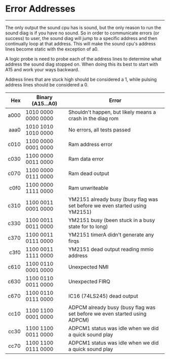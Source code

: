 # Error Addresses
---
The only output the sound cpu has is sound, but the only reason to run the sound
diag is if you have no sound.  So in order to communicate errors (or success) to
user, the sound diag will jump to a specific address and then continually loop
at that address.  This will make the sound cpu's address lines become static
with the exception of a0.

A logic probe is need to probe each of the address lines to determine what
address the sound diag stopped on.  When doing this its best to start with A15
and work your ways backward.

Address lines that are stuck high should be considered a 1, while pulsing
address lines should be considered a 0.

|  Hex |   Binary (A15...A0) | Error |
|-----:|---------------------|-------|
| a000 | 1010 0000 0000 0000 | Shouldn't happen, but likely means a crash in the diag rom |
| aaa0 | 1010 1010 1010 0000 | No errors, all tests passed |
| c010 | 1100 0000 0001 0000 | Ram address error |
| c030 | 1100 0000 0011 0000 | Ram data error |
| c070 | 1100 0000 0111 0000 | Ram dead output |
| c0f0 | 1100 0000 1111 0000 | Ram unwriteable |
| c310 | 1100 0011 0001 0000 | YM2151 already busy (busy flag was set before we even started using YM2151) |
| c330 | 1100 0011 0011 0000 | YM2151 busy (been stuck in a busy state for to long) |
| c370 | 1100 0011 0111 0000 | YM2151 timerA didn't generate any firqs |
| c3f0 | 1100 0011 1111 0000 | YM2151 dead output reading mmio address |
| c610 | 1100 0110 0001 0000 | Unexpected NMI |
| c630 | 1100 0110 0011 0000 | Unexpected FIRQ |
| c670 | 1100 0110 0111 0000 | IC16 (74LS245) dead output |
| cc10 | 1100 1100 0001 0000 | ADPCM already busy (busy flag was set before we even started using ADPCM) |
| cc30 | 1100 1100 0011 0000 | ADPCM1 status was idle when we did a quick sound play |
| cc70 | 1100 1100 0111 0000 | ADPCM1 status was idle when we did a quick sound play |
